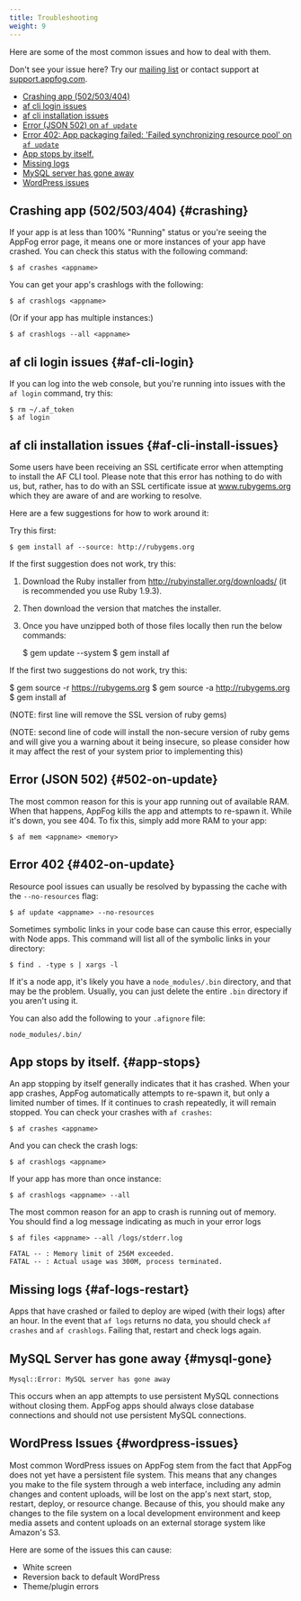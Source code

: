 ```yaml
---
title: Troubleshooting
weight: 9
---
```


Here are some of the most common issues and how to deal with them. 

Don't see your issue here? Try our [mailing list](https://groups.google.com/forum/#!forum/appfog-users) or contact support at [support.appfog.com](https://support.appfog.com).

* [Crashing app (502/503/404)](#crashing)
* [af cli login issues](#af-cli-login)
* [af cli installation issues](#af-cli-install-issues)
* [Error (JSON 502) on  `af update`](#502-on-update)
* [Error 402: App packaging failed: 'Failed synchronizing resource pool' on `af update`](#402-on-update)
* [App stops by itself.](#app-stops)
* [Missing logs](#af-logs-restart)
* [MySQL server has gone away](#mysql-gone)
* [WordPress issues](#wordpress-issues)

## Crashing app (502/503/404) {#crashing}

If your app is at less than 100% "Running" status or you're seeing the AppFog error page, it means one or more instances of your app have crashed. You can check this status with the following command:

    $ af crashes <appname>

You can get your app's crashlogs with the following:

    $ af crashlogs <appname>

(Or if your app has multiple instances:)

    $ af crashlogs --all <appname>

## af cli login issues {#af-cli-login}

If you can log into the web console, but you're running into issues with the `af login` command, try this: 

    $ rm ~/.af_token
    $ af login

## af cli installation issues {#af-cli-install-issues}

Some users have been receiving an SSL certificate error when attempting to install the AF CLI tool. Please note that this error has nothing to do with us, but, rather, has to do with an SSL certificate issue at www.rubygems.org which they are aware of and are working to resolve.

Here are a few suggestions for how to work around it: 

Try this first:

    $ gem install af --source: http://rubygems.org

If the first suggestion does not work, try this:

1. Download the Ruby installer from http://rubyinstaller.org/downloads/ (it is recommended you use Ruby 1.9.3).
2. Then download the version that matches the installer.
3. Once you have unzipped both of those files locally then run the below commands:

    $ gem update --system
    $ gem install af

If the first two suggestions do not work, try this:
   
   $ gem source -r https://rubygems.org
   $ gem source -a http://rubygems.org
   $ gem install af

   (NOTE: first line will remove the SSL version of ruby gems)

   (NOTE: second line of code will install the non-secure version of ruby gems and will give you a warning about it being insecure, so please consider how it may affect the rest of your system prior to implementing this)


## Error (JSON 502) {#502-on-update}

The most common reason for this is your app running out of available RAM. When that happens, AppFog kills the app and attempts to re-spawn it. While it's down, you see 404. To fix this, simply add more RAM to your app: 

    $ af mem <appname> <memory>

## Error 402 {#402-on-update}

Resource pool issues can usually be resolved by bypassing the cache with the `--no-resources` flag: 

    $ af update <appname> --no-resources

Sometimes symbolic links in your code base can cause this error, especially with Node apps. This command will list all of the symbolic links in your directory:

    $ find . -type s | xargs -l

If it's a node app, it's likely you have a `node_modules/.bin` directory, and that may be the problem. Usually, you can just delete the entire `.bin` directory if you aren't using it. 

You can also add the following to your `.afignore` file:

    node_modules/.bin/

## App stops by itself. {#app-stops}

An app stopping by itself generally indicates that it has crashed. When your app crashes, AppFog automatically attempts to re-spawn it, but only a limited number of times. If it continues to crash repeatedly, it will remain stopped. You can check your crashes with `af crashes`:
    
    $ af crashes <appname>

And you can check the crash logs:
    
    $ af crashlogs <appname>

If your app has more than once instance:

    $ af crashlogs <appname> --all

The most common reason for an app to crash is running out of memory. You should find a log message indicating as much in your error logs

    $ af files <appname> --all /logs/stderr.log

    FATAL -- : Memory limit of 256M exceeded.
    FATAL -- : Actual usage was 300M, process terminated.


## Missing logs {#af-logs-restart}

Apps that have crashed or failed to deploy are wiped (with their logs) after an hour. In the event that `af logs` returns no data, you should check `af crashes` and `af crashlogs`. Failing that, restart and check logs again. 


## MySQL Server has gone away {#mysql-gone}

    Mysql::Error: MySQL server has gone away

This occurs when an app attempts to use persistent MySQL connections without closing them. AppFog apps should always close database connections and should not use persistent MySQL connections.

## WordPress Issues {#wordpress-issues}

Most common WordPress issues on AppFog stem from the fact that AppFog does not yet have a persistent file system. This means that any changes you make to the file system through a web interface, including any admin changes and content uploads, will be lost on the app's next start, stop, restart, deploy, or resource change. Because of this, you should make any changes to the file system on a local development environment and keep media assets and content uploads on an external storage system like Amazon's S3.

Here are some of the issues this can cause:

* White screen
* Reversion back to default WordPress
* Theme/plugin errors
